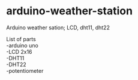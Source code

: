 # arduino-weather-station
Arduino weather sation; LCD, dht11, dht22

List of parts<br>
-arduino uno<br>
-LCD 2x16<br> 
-DHT11<br>
-DHT22<br>
-potentiometer<br>
